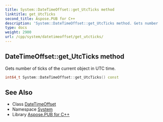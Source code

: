 ```yaml
---
title: System::DateTimeOffset::get_UtcTicks method
linktitle: get_UtcTicks
second_title: Aspose.PUB for C++
description: 'System::DateTimeOffset::get_UtcTicks method. Gets number of ticks of the current object in UTC time in C++.'
type: docs
weight: 2900
url: /cpp/system/datetimeoffset/get_utcticks/
---
```

## DateTimeOffset::get_UtcTicks method


Gets number of ticks of the current object in UTC time.

```cpp
int64_t System::DateTimeOffset::get_UtcTicks() const
```

## See Also

* Class [DateTimeOffset](../)
* Namespace [System](../../)
* Library [Aspose.PUB for C++](../../../)
